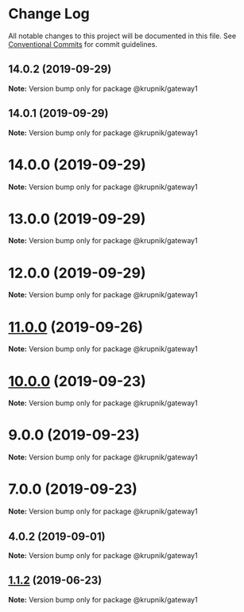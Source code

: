 # Change Log

All notable changes to this project will be documented in this file.
See [Conventional Commits](https://conventionalcommits.org) for commit guidelines.

## 14.0.2 (2019-09-29)

**Note:** Version bump only for package @krupnik/gateway1





## 14.0.1 (2019-09-29)

**Note:** Version bump only for package @krupnik/gateway1





# 14.0.0 (2019-09-29)

**Note:** Version bump only for package @krupnik/gateway1





# 13.0.0 (2019-09-29)

**Note:** Version bump only for package @krupnik/gateway1





# 12.0.0 (2019-09-29)

**Note:** Version bump only for package @krupnik/gateway1





# [11.0.0](https://github.com/yurikrupniktools/client-apps/compare/@krupnik/gateway1@10.0.0...@krupnik/gateway1@11.0.0) (2019-09-26)

**Note:** Version bump only for package @krupnik/gateway1





# [10.0.0](https://github.com/yurikrupniktools/client-apps/compare/@krupnik/gateway1@9.0.0...@krupnik/gateway1@10.0.0) (2019-09-23)

**Note:** Version bump only for package @krupnik/gateway1





# 9.0.0 (2019-09-23)

**Note:** Version bump only for package @krupnik/gateway1





# 7.0.0 (2019-09-23)

**Note:** Version bump only for package @krupnik/gateway1





## 4.0.2 (2019-09-01)

**Note:** Version bump only for package @krupnik/gateway1





## [1.1.2](https://github.com/yurikrupniktools/client-apps/compare/@krupnik/gateway1@1.1.1...@krupnik/gateway1@1.1.2) (2019-06-23)

**Note:** Version bump only for package @krupnik/gateway1
